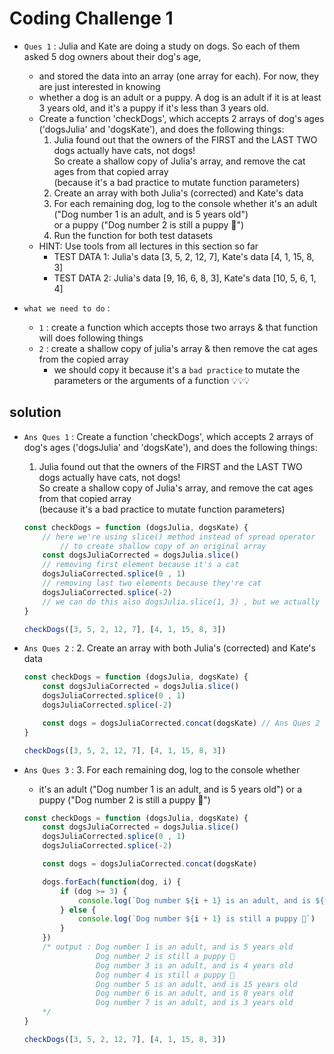 # Coding Challenge 1

- `Ques 1` : Julia and Kate are doing a study on dogs. So each of them asked 5 dog owners about their dog's age, 
    - and stored the data into an array (one array for each). For now, they are just interested in knowing 
    - whether a dog is an adult or a puppy. A dog is an adult if it is at least 3 years old, and it's a puppy if it's less than 3 years old.
    - Create a function 'checkDogs', which accepts 2 arrays of dog's ages ('dogsJulia' and 'dogsKate'), and does the following things:
        1. Julia found out that the owners of the FIRST and the LAST TWO dogs actually have cats, not dogs! <br>
            So create a shallow copy of Julia's array, and remove the cat ages from that copied array <br>
            (because it's a bad practice to mutate function parameters)
        2. Create an array with both Julia's (corrected) and Kate's data
        3. For each remaining dog, log to the console whether it's an adult ("Dog number 1 is an adult, and is 5 years old") <br>
            or a puppy ("Dog number 2 is still a puppy 🐶")
        4. Run the function for both test datasets
    - HINT: Use tools from all lectures in this section so far 
        - TEST DATA 1: Julia's data [3, 5, 2, 12, 7], Kate's data [4, 1, 15, 8, 3]
        - TEST DATA 2: Julia's data [9, 16, 6, 8, 3], Kate's data [10, 5, 6, 1, 4]

- `what we need to do` : 
    - `1` : create a function which accepts those two arrays & that function will does following things 
    - `2` : create a shallow copy of julia's array & then remove the cat ages from the copied array <br>
        - we should copy it because it's a `bad practice` to mutate the parameters or the arguments of a function 💡💡💡

## solution

- `Ans Ques 1` : Create a function 'checkDogs', which accepts 2 arrays of dog's ages ('dogsJulia' and 'dogsKate'), and does the following things:
    1. Julia found out that the owners of the FIRST and the LAST TWO dogs actually have cats, not dogs! <br>
        So create a shallow copy of Julia's array, and remove the cat ages from that copied array <br>
        (because it's a bad practice to mutate function parameters)
    ```js
    const checkDogs = function (dogsJulia, dogsKate) {
        // here we're using slice() method instead of spread operator 
            // to create shallow copy of an original array 
        const dogsJuliaCorrected = dogsJulia.slice()
        // removing first element because it's a cat
        dogsJuliaCorrected.splice(0 , 1)
        // removing last two elements because they're cat
        dogsJuliaCorrected.splice(-2)
        // we can do this also dogsJulia.slice(1, 3) , but we actually want to understand the splice() method 💡💡💡
    }
    
    checkDogs([3, 5, 2, 12, 7], [4, 1, 15, 8, 3])
    ```

- `Ans Ques 2` : 2. Create an array with both Julia's (corrected) and Kate's data
    ```js
    const checkDogs = function (dogsJulia, dogsKate) {
        const dogsJuliaCorrected = dogsJulia.slice()
        dogsJuliaCorrected.splice(0 , 1)
        dogsJuliaCorrected.splice(-2)

        const dogs = dogsJuliaCorrected.concat(dogsKate) // Ans Ques 2
    }
    
    checkDogs([3, 5, 2, 12, 7], [4, 1, 15, 8, 3])
    ```

- `Ans Ques 3` : 3. For each remaining dog, log to the console whether 
    - it's an adult ("Dog number 1 is an adult, and is 5 years old") or a puppy ("Dog number 2 is still a puppy 🐶")
    ```js
    const checkDogs = function (dogsJulia, dogsKate) {
        const dogsJuliaCorrected = dogsJulia.slice()
        dogsJuliaCorrected.splice(0 , 1)
        dogsJuliaCorrected.splice(-2)

        const dogs = dogsJuliaCorrected.concat(dogsKate) 

        dogs.forEach(function(dog, i) {
            if (dog >= 3) {
                console.log(`Dog number ${i + 1} is an adult, and is ${dog} years old`)
            } else {
                console.log(`Dog number ${i + 1} is still a puppy 🐶`)
            }
        })
        /* output : Dog number 1 is an adult, and is 5 years old 
                    Dog number 2 is still a puppy 🐶 
                    Dog number 3 is an adult, and is 4 years old 
                    Dog number 4 is still a puppy 🐶 
                    Dog number 5 is an adult, and is 15 years old 
                    Dog number 6 is an adult, and is 8 years old 
                    Dog number 7 is an adult, and is 3 years old 
        */
    }
    
    checkDogs([3, 5, 2, 12, 7], [4, 1, 15, 8, 3])
    ```